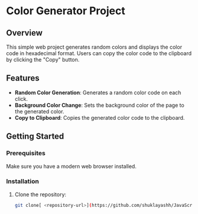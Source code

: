 # Color Generator Project

## Overview

This simple web project generates random colors and displays the color code in hexadecimal format. Users can copy the color code to the clipboard by clicking the "Copy" button.

## Features

- **Random Color Generation**: Generates a random color code on each click.
- **Background Color Change**: Sets the background color of the page to the generated color.
- **Copy to Clipboard**: Copies the generated color code to the clipboard.

## Getting Started

### Prerequisites

Make sure you have a modern web browser installed.

### Installation

1. Clone the repository:

   ```bash
   git clone[ <repository-url>](https://github.com/shuklayashh/JavaScript--Color-page/tree/main)https://github.com/shuklayashh/JavaScript--Color-page/tree/main
